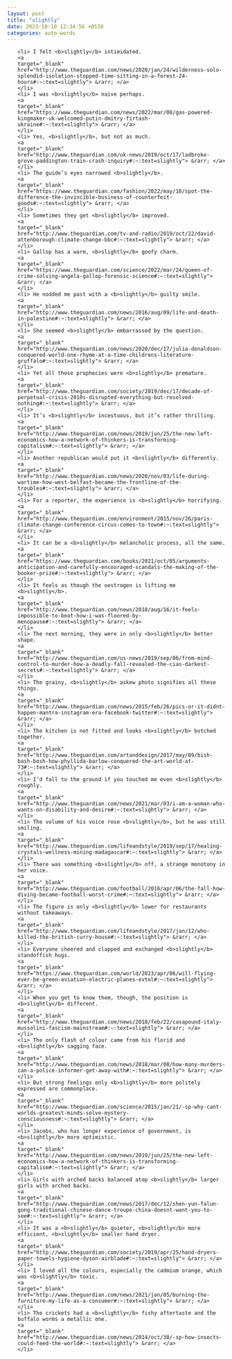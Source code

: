```yaml
---
layout: post
title: "slightly"
date: 2023-10-10 12:34:56 +0530
categories: auto-words
---
```

<ol>

    <li> I felt <b>slightly</b> intimidated.
    <a 
    target="_blank" 
    href="http://www.theguardian.com/news/2020/jan/24/wilderness-solo-splendid-isolation-stopped-time-sitting-in-a-forest-24-hours#:~:text=slightly"> &rarr; </a>
    </li>
    <li> I was <b>slightly</b> naive perhaps.
    <a 
    target="_blank" 
    href="https://www.theguardian.com/news/2022/mar/08/gas-powered-kingmaker-uk-welcomed-putin-dmitry-firtash-ukraine#:~:text=slightly"> &rarr; </a>
    </li>
    <li> Yes, <b>slightly</b>, but not as much.
    <a 
    target="_blank" 
    href="http://www.theguardian.com/uk-news/2019/oct/17/ladbroke-grove-paddington-train-crash-inquiry#:~:text=slightly"> &rarr; </a>
    </li>
    <li> The guide’s eyes narrowed <b>slightly</b>.
    <a 
    target="_blank" 
    href="https://www.theguardian.com/fashion/2022/may/10/spot-the-difference-the-invincible-business-of-counterfeit-goods#:~:text=slightly"> &rarr; </a>
    </li>
    <li> Sometimes they get <b>slightly</b> improved.
    <a 
    target="_blank" 
    href="http://www.theguardian.com/tv-and-radio/2019/oct/22/david-attenborough-climate-change-bbc#:~:text=slightly"> &rarr; </a>
    </li>
    <li> Gallop has a warm, <b>slightly</b> goofy charm.
    <a 
    target="_blank" 
    href="https://www.theguardian.com/science/2022/mar/24/queen-of-crime-solving-angela-gallop-forensic-science#:~:text=slightly"> &rarr; </a>
    </li>
    <li> He nodded me past with a <b>slightly</b> guilty smile.
    <a 
    target="_blank" 
    href="http://www.theguardian.com/news/2016/aug/09/life-and-death-in-palestine#:~:text=slightly"> &rarr; </a>
    </li>
    <li> She seemed <b>slightly</b> embarrassed by the question.
    <a 
    target="_blank" 
    href="http://www.theguardian.com/news/2020/dec/17/julia-donaldson-conquered-world-one-rhyme-at-a-time-childrens-literature-gruffalo#:~:text=slightly"> &rarr; </a>
    </li>
    <li> Yet all these prophecies were <b>slightly</b> premature.
    <a 
    target="_blank" 
    href="http://www.theguardian.com/society/2019/dec/17/decade-of-perpetual-crisis-2010s-disrupted-everything-but-resolved-nothing#:~:text=slightly"> &rarr; </a>
    </li>
    <li> It’s <b>slightly</b> incestuous, but it’s rather thrilling.
    <a 
    target="_blank" 
    href="http://www.theguardian.com/news/2019/jun/25/the-new-left-economics-how-a-network-of-thinkers-is-transforming-capitalism#:~:text=slightly"> &rarr; </a>
    </li>
    <li> Another republican would put it <b>slightly</b> differently.
    <a 
    target="_blank" 
    href="http://www.theguardian.com/news/2020/nov/03/life-during-wartime-how-west-belfast-became-the-frontline-of-the-troubles#:~:text=slightly"> &rarr; </a>
    </li>
    <li> For a reporter, the experience is <b>slightly</b> horrifying.
    <a 
    target="_blank" 
    href="http://www.theguardian.com/environment/2015/nov/26/paris-climate-change-conference-circus-comes-to-town#:~:text=slightly"> &rarr; </a>
    </li>
    <li> It can be a <b>slightly</b> melancholic process, all the same.
    <a 
    target="_blank" 
    href="https://www.theguardian.com/books/2021/oct/05/arguments-anticipation-and-carefully-encouraged-scandals-the-making-of-the-booker-prize#:~:text=slightly"> &rarr; </a>
    </li>
    <li> It feels as though the oestrogen is lifting me <b>slightly</b>.
    <a 
    target="_blank" 
    href="http://www.theguardian.com/news/2018/aug/16/it-feels-impossible-to-beat-how-i-was-floored-by-menopause#:~:text=slightly"> &rarr; </a>
    </li>
    <li> The next morning, they were in only <b>slightly</b> better shape.
    <a 
    target="_blank" 
    href="http://www.theguardian.com/us-news/2019/sep/06/from-mind-control-to-murder-how-a-deadly-fall-revealed-the-cias-darkest-secrets#:~:text=slightly"> &rarr; </a>
    </li>
    <li> The grainy, <b>slightly</b> askew photo signifies all these things.
    <a 
    target="_blank" 
    href="http://www.theguardian.com/news/2015/feb/26/pics-or-it-didnt-happen-mantra-instagram-era-facebook-twitter#:~:text=slightly"> &rarr; </a>
    </li>
    <li> The kitchen is not fitted and looks <b>slightly</b> botched together.
    <a 
    target="_blank" 
    href="http://www.theguardian.com/artanddesign/2017/may/09/bish-bash-bosh-how-phyllida-barlow-conquered-the-art-world-at-73#:~:text=slightly"> &rarr; </a>
    </li>
    <li> I’d fall to the ground if you touched me even <b>slightly</b> roughly.
    <a 
    target="_blank" 
    href="http://www.theguardian.com/news/2021/mar/03/i-am-a-woman-who-wants-on-disability-and-desire#:~:text=slightly"> &rarr; </a>
    </li>
    <li> The volume of his voice rose <b>slightly</b>, but he was still smiling.
    <a 
    target="_blank" 
    href="http://www.theguardian.com/lifeandstyle/2019/sep/17/healing-crystals-wellness-mining-madagascar#:~:text=slightly"> &rarr; </a>
    </li>
    <li> There was something <b>slightly</b> off, a strange monotony in her voice.
    <a 
    target="_blank" 
    href="http://www.theguardian.com/football/2016/apr/06/the-fall-how-diving-became-football-worst-crime#:~:text=slightly"> &rarr; </a>
    </li>
    <li> The figure is only <b>slightly</b> lower for restaurants without takeaways.
    <a 
    target="_blank" 
    href="http://www.theguardian.com/lifeandstyle/2017/jan/12/who-killed-the-british-curry-house#:~:text=slightly"> &rarr; </a>
    </li>
    <li> Everyone cheered and clapped and exchanged <b>slightly</b> standoffish hugs.
    <a 
    target="_blank" 
    href="https://www.theguardian.com/world/2023/apr/06/will-flying-ever-be-green-aviation-electric-planes-evtol#:~:text=slightly"> &rarr; </a>
    </li>
    <li> When you get to know them, though, the position is <b>slightly</b> different.
    <a 
    target="_blank" 
    href="http://www.theguardian.com/news/2018/feb/22/casapound-italy-mussolini-fascism-mainstream#:~:text=slightly"> &rarr; </a>
    </li>
    <li> The only flash of colour came from his florid and <b>slightly</b> sagging face.
    <a 
    target="_blank" 
    href="http://www.theguardian.com/news/2018/mar/08/how-many-murders-can-a-police-informer-get-away-with#:~:text=slightly"> &rarr; </a>
    </li>
    <li> But strong feelings only <b>slightly</b> more politely expressed are commonplace.
    <a 
    target="_blank" 
    href="http://www.theguardian.com/science/2015/jan/21/-sp-why-cant-worlds-greatest-minds-solve-mystery-consciousness#:~:text=slightly"> &rarr; </a>
    </li>
    <li> Jacobs, who has longer experience of government, is <b>slightly</b> more optimistic.
    <a 
    target="_blank" 
    href="http://www.theguardian.com/news/2019/jun/25/the-new-left-economics-how-a-network-of-thinkers-is-transforming-capitalism#:~:text=slightly"> &rarr; </a>
    </li>
    <li> Girls with arched backs balanced atop <b>slightly</b> larger girls with arched backs.
    <a 
    target="_blank" 
    href="http://www.theguardian.com/news/2017/dec/12/shen-yun-falun-gong-traditional-chinese-dance-troupe-china-doesnt-want-you-to-see#:~:text=slightly"> &rarr; </a>
    </li>
    <li> It was a <b>slightly</b> quieter, <b>slightly</b> more efficient, <b>slightly</b> smaller hand dryer.
    <a 
    target="_blank" 
    href="http://www.theguardian.com/society/2019/apr/25/hand-dryers-paper-towels-hygiene-dyson-airblade#:~:text=slightly"> &rarr; </a>
    </li>
    <li> I loved all the colours, especially the cadmium orange, which was <b>slightly</b> toxic.
    <a 
    target="_blank" 
    href="http://www.theguardian.com/news/2021/jan/05/burning-the-furniture-my-life-as-a-consumer#:~:text=slightly"> &rarr; </a>
    </li>
    <li> The crickets had a <b>slightly</b> fishy aftertaste and the buffalo worms a metallic one.
    <a 
    target="_blank" 
    href="http://www.theguardian.com/news/2014/oct/30/-sp-how-insects-could-feed-the-world#:~:text=slightly"> &rarr; </a>
    </li>